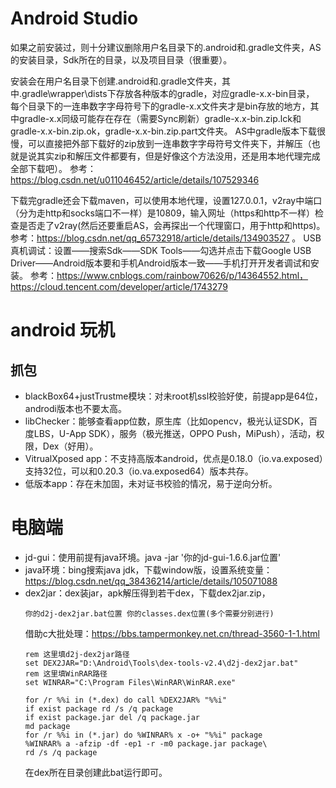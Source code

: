# Android Studio
如果之前安装过，则十分建议删除用户名目录下的.android和.gradle文件夹，AS的安装目录，Sdk所在的目录，以及项目目录（很重要）。

安装会在用户名目录下创建.android和.gradle文件夹，其中.gradle\wrapper\dists下存放各种版本的gradle，对应gradle-x.x-bin目录，
每个目录下的一连串数字字母符号下的gradle-x.x文件夹才是bin存放的地方，其中gradle-x.x同级可能存在存在（需要Sync刷新）gradle-x.x-bin.zip.lck和gradle-x.x-bin.zip.ok，gradle-x.x-bin.zip.part文件夹。
AS中gradle版本下载很慢，可以直接把外部下载好的zip放到一连串数字字母符号文件夹下，并解压（也就是说其实zip和解压文件都要有，但是好像这个方法没用，还是用本地代理完成全部下载吧）。
参考：https://blog.csdn.net/u011046452/article/details/107529346

下载完gradle还会下载maven，可以使用本地代理，设置127.0.0.1，v2ray中端口（分为走http和socks端口不一样）是10809，输入网址（https和http不一样）检查是否走了v2ray(然后还要重启AS，会再探出一个代理窗口，用于http和https)。
参考：https://blog.csdn.net/qq_65732918/article/details/134903527
。
USB真机调试：设置——搜索Sdk——SDK Tools——勾选并点击下载Google USB Driver——Android版本要和手机Android版本一致——手机打开开发者调试和安装。
参考：https://www.cnblogs.com/rainbow70626/p/14364552.html，https://cloud.tencent.com/developer/article/1743279

# android 玩机
## 抓包
- blackBox64+justTrustme模块：对未root机ssl校验好使，前提app是64位，androdi版本也不要太高。
- libChecker：能够查看app位数，原生库（比如opencv，极光认证SDK，百度LBS，U-App SDK），服务（极光推送，OPPO Push，MiPush），活动，权限，Dex（好用）。
- VitrualXposed app：不支持高版本android，优点是0.18.0（io.va.exposed）支持32位，可以和0.20.3（io.va.exposed64）版本共存。
- 低版本app：存在未加固，未对证书校验的情况，易于逆向分析。
# 电脑端
- jd-gui：使用前提有java环境。java -jar '你的jd-gui-1.6.6.jar位置'
- java环境：bing搜索java jdk，下载window版，设置系统变量：https://blog.csdn.net/qq_38436214/article/details/105071088
- dex2jar：dex装jar，apk解压得到若干dex，下载dex2jar.zip，
  ```
  你的d2j-dex2jar.bat位置 你的classes.dex位置(多个需要分别进行)
  ```
  借助c大批处理：https://bbs.tampermonkey.net.cn/thread-3560-1-1.html
  ```
  rem 这里填d2j-dex2jar路径
  set DEX2JAR="D:\Android\Tools\dex-tools-v2.4\d2j-dex2jar.bat"
  rem 这里填WinRAR路径
  set WINRAR="C:\Program Files\WinRAR\WinRAR.exe"

  for /r %%i in (*.dex) do call %DEX2JAR% "%%i"
  if exist package rd /s /q package
  if exist package.jar del /q package.jar
  md package
  for /r %%i in (*.jar) do %WINRAR% x -o+ "%%i" package
  %WINRAR% a -afzip -df -ep1 -r -m0 package.jar package\
  rd /s /q package
  ```
  在dex所在目录创建此bat运行即可。
  
